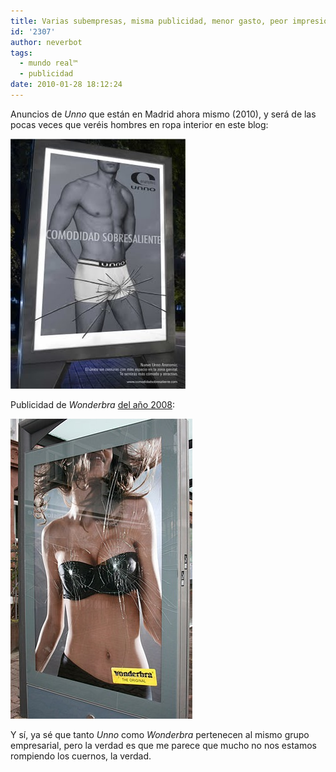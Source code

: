 ```yaml
---
title: Varias subempresas, misma publicidad, menor gasto, peor impresión
id: '2307'
author: neverbot
tags:
  - mundo real™
  - publicidad
date: 2010-01-28 18:12:24
---
```


Anuncios de _Unno_ que están en Madrid ahora mismo (2010), y será de las pocas veces que veréis hombres en ropa interior en este blog:

![201001281806.jpg](./varias-subempresas-misma-publicidad-menor-gasto-peor-impresion/2010012818061.jpg)

Publicidad de _Wonderbra_ [del año 2008](http://www.puromarketing.com/24/4949/la-nueva-campana-wonderbra-mas-explosiva-que-nunca.html):

![201001281806.jpg](./varias-subempresas-misma-publicidad-menor-gasto-peor-impresion/201001281806.jpg)  

Y sí, ya sé que tanto _Unno_ como _Wonderbra_ pertenecen al mismo grupo empresarial, pero la verdad es que me parece que mucho no nos estamos rompiendo los cuernos, la verdad.
